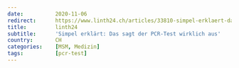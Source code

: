 ```yaml
---
date:          2020-11-06
redirect:      https://www.linth24.ch/articles/33810-simpel-erklaert-das-sagt-der-pcr-test-wirklich-aus
title:         linth24
subtitle:      'Simpel erklärt: Das sagt der PCR-Test wirklich aus'
country:       CH
categories:    [MSM, Medizin]
tags:          [pcr-test]
---
```

